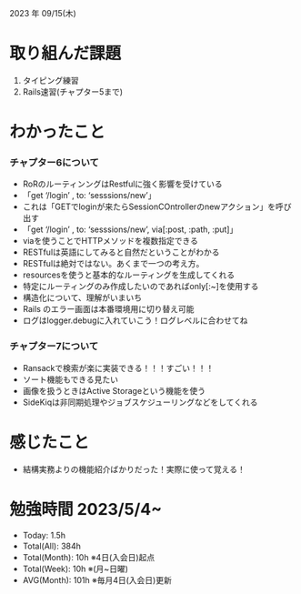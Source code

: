 
2023 年 09/15(木)

# 取り組んだ課題

1. タイピング練習
2. Rails速習(チャプター5まで)

# わかったこと

### チャプター6について

- RoRのルーティンングはRestfulに強く影響を受けている
- 「get ‘/login’ , to: ‘sesssions/new’」
- これは「GETでloginが来たらSessionCOntrollerのnewアクション」を呼び出す
- 「get ‘/login’ , to: ‘sesssions/new’, via[:post, :path, :put]」
- viaを使うことでHTTPメソッドを複数指定できる
- RESTfulは英語にしてみると自然だということがわかる
- RESTfulは絶対ではない。あくまで一つの考え方。
- resourcesを使うと基本的なルーティングを生成してくれる
- 特定にルーティングのみ作成したいのであればonly[:~]を使用する
- 構造化について、理解がいまいち
- Rails のエラー画面は本番環境用に切り替え可能
- ログはlogger.debugに入れていこう！ログレベルに合わせてね

### チャプター7について

- Ransackで検索が楽に実装できる！！！すごい！！！
- ソート機能もできる見たい
- 画像を扱うときはActive Storageという機能を使う
- SideKiqは非同期処理やジョブスケジューリングなどをしてくれる

# 感じたこと

* 結構実務よりの機能紹介ばかりだった！実際に使って覚える！

# 勉強時間 2023/5/4~

* Today: 1.5h
* Total(All): 384h　
* Total(Month): 10h ※4日(入会日)起点
* Total(Week): 10h ※(月~日曜)
* AVG(Month): 101h ※毎月4日(入会日)更新
